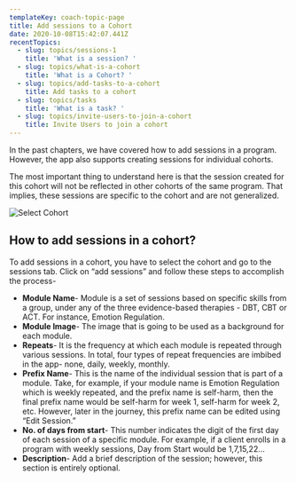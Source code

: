 ```yaml
---
templateKey: coach-topic-page
title: Add sessions to a Cohort
date: 2020-10-08T15:42:07.441Z
recentTopics:
  - slug: topics/sessions-1
    title: 'What is a session? '
  - slug: topics/what-is-a-cohort
    title: 'What is a Cohort? '
  - slug: topics/add-tasks-to-a-cohort
    title: Add tasks to a cohort
  - slug: topics/tasks
    title: 'What is a task? '
  - slug: topics/invite-users-to-join-a-cohort
    title: Invite Users to join a cohort
---
```

In the past chapters, we have covered how to add sessions in a program. However, the app also supports creating sessions for individual cohorts. 

The most important thing to understand here is that the session created for this cohort will not be reflected in other cohorts of the same program. That implies, these sessions are specific to the cohort and are not generalized. 

![Select Cohort](/img/select-cohort-i.png "Select Cohort")

## How to add sessions in a cohort?

To add sessions in a cohort, you have to select the cohort and go to the sessions tab. Click on “add sessions” and follow these steps to accomplish the process-

* **Module Name**- Module is a set of sessions based on specific skills from a group, under any of the three evidence-based therapies - DBT, CBT or ACT. For instance, Emotion Regulation. 
* **Module Image**- The image that is going to be used as a background for each module.
* **Repeats**- It is the frequency at which each module is repeated through various sessions. In total, four types of repeat frequencies are imbibed in the app- none, daily, weekly, monthly. 
* **Prefix Name**- This is the name of the individual session that is part of a module. Take, for example, if your module name is Emotion Regulation which is weekly repeated, and the prefix name is self-harm, then the final prefix name would be self-harm for week 1, self-harm for week 2, etc. However, later in the journey, this prefix name can be edited using “Edit Session.”
* **No. of days from start**- This number indicates the digit of the first day of each session of a specific module. For example, if a client enrolls in a program with weekly sessions, Day from Start would be 1,7,15,22...
* **Description**- Add a brief description of the session; however, this section is entirely optional.
